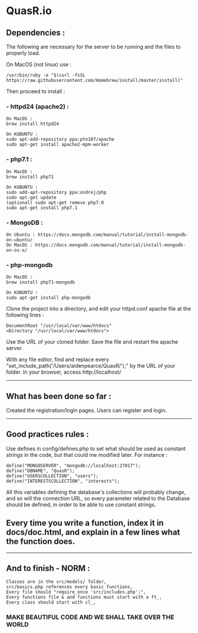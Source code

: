# QuasR.io

## Dependencies :

The following are necessary for the server to be running and the files to properly load.

On MacOS (not linux) use :

```
/usr/bin/ruby -e "$(curl -fsSL https://raw.githubusercontent.com/Homebrew/install/master/install)"
```

Then proceed to install : 

### - httpd24 (apache2) :

```
On MacOS :
brew install httpd24
```

```
On KUBUNTU :
sudo apt-add-repository ppa:ptn107/apache
sudo apt-get install apache2-mpm-worker
```

### - php7.1 :

```
On MacOS :
brew install php71
```

```
On KUBUNTU :
sudo add-apt-repository ppa:ondrej/php
sudo apt-get update
(optional) sudo apt-get remove php7.0
sudo apt-get install php7.1
```

### - MongoDB :

```
On Ubuntu : https://docs.mongodb.com/manual/tutorial/install-mongodb-on-ubuntu/
On MacOS : https://docs.mongodb.com/manual/tutorial/install-mongodb-on-os-x/
```

### - php-mongodb

```
On MacOS :
brew install php71-mongodb
```

```
On KUBUNTU :
sudo apt-get install php-mongodb
```

Clone the project into a directory, and edit your httpd.conf apache file at the following lines :

```
DocumentRoot "/usr/local/var/www/htdocs"
<Directory "/usr/local/var/www/htdocs">
```

Use the URL of your cloned folder.
Save the file and restart the apache server.

With any file editor, find and replace every "set_include_path('/Users/aidenpearce/QuasR/');" by the URL of your folder.
In your browser, access http://localhost/

____________________________________

## What has been done so far :

Created the registration/login pages.
Users can register and login.

____________________________________

## Good practices rules :

Use defines in config/defines.php to set what should be used as constant strings in the code, but that could me modified later.
For instance :

```
define("MONGOSERVER", "mongodb://localhost:27017");
define("DBNAME", "QuasR");
define("USERSCOLLECTION", "users");
define("INTERESTSCOLLECTION", "interests");
```

All this variables defining the database's collections will probably change, and so will the connection URL, so every parameter related to the Database should be defined, in order to be able to use constant strings.

## Every time you write a function, index it in docs/doc.html, and explain in a few lines what the function does.

____________________________________

## And to finish - NORM :

```
Classes are in the src/models/ folder,
src/basics.php references every basic functions,
Every file should "require_once 'src/includes.php';",
Every functions file & and functions must start with a ft_,
Every class should start with cl_,
```
### MAKE BEAUTIFUL CODE AND WE SHALL TAKE OVER THE WORLD
